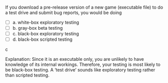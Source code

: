 <panel header="{{ icon_Q_A }} Pre-Release Game">
<question>

If you download a pre-release version of a new game (executable file) to do a test drive and submit bug reports, you would be doing

- [ ] a. white-box exploratory testing
- [ ] b. gray-box beta testing
- [ ] c. black-box exploratory testing
- [ ] d. black-box scripted testing

<div slot="answer">

c

Explanation: Since it is an executable only, you are unlikely to have knowledge of its internal workings. Therefore, your testing is most likely to be black-box testing. A ‘test drive’ sounds like exploratory testing rather than scripted testing.

</div>
</question>
</panel>

